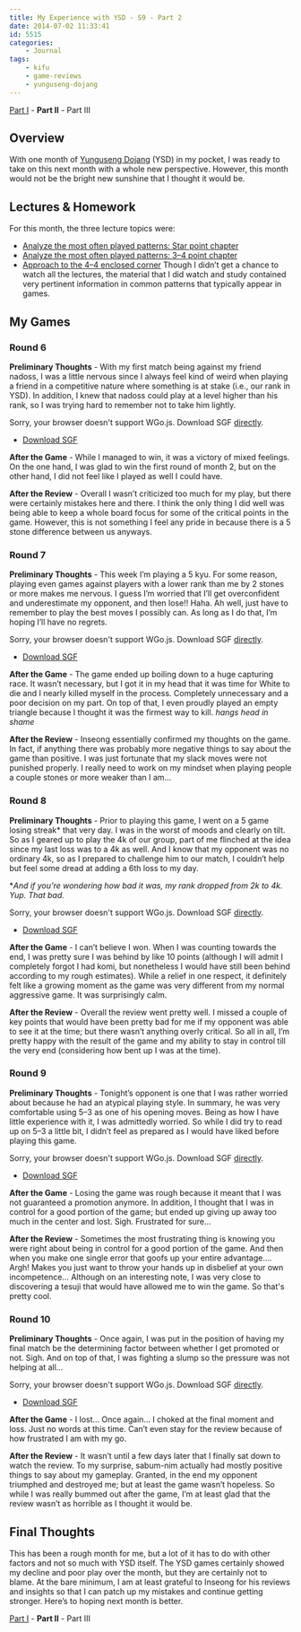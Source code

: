 ```yaml
---
title: My Experience with YSD - S9 - Part 2
date: 2014-07-02 11:33:41
id: 5515
categories:
	- Journal
tags:
	- kifu
	- game-reviews
	- yunguseng-dojang
---
```


[Part I](http://www.bengozen.com/experience-ysd-s9-part-1/ "My Experience with YSD — S9 — Part 1") - **Part II** - Part III

## Overview

With one month of [Yunguseng Dojang](http://www.yunguseng.com "Yunguseng Dojang Official Site") (YSD) in my pocket, I was ready to take on this next month with a whole new perspective. However, this month would not be the bright new sunshine that I thought it would be.

<!--more-->

## Lectures &amp; Homework

For this month, the three lecture topics were:

*   [Analyze the most often played patterns: Star point chapter](http://ayd.yunguseng.com/videos/index.php?id=1219)
*   [Analyze the most often played patterns: 3–4 point chapter](http://ayd.yunguseng.com/videos/index.php?id=1256)
*   [Approach to the 4–4 enclosed corner](http://ayd.yunguseng.com/videos/index.php?id=1296)
Though I didn’t get a chance to watch all the lectures, the material that I did watch and study contained very pertinent information in common patterns that typically appear in games.

## My Games

### Round 6

**Preliminary Thoughts** - With my first match being against my friend nadoss, I was a little nervous since I always feel kind of weird when playing a friend in a competitive nature where something is at stake (i.e., our rank in YSD). In addition, I knew that nadoss could play at a level higher than his rank, so I was trying hard to remember not to take him lightly.

<article>
	<section data-wgo="/kifu/2014/YSD-S9-Round6.sgf" data-wgo-enablewheel="false" style="width: 100%">
	  <p>Sorry, your browser doesn't support WGo.js. Download SGF <a href="/kifu/2014/YSD-S9-Round6.sgf">directly</a>.</p>
	</section>
	<div><ul><li><a href="/kifu/2014/YSD-S9-Round6.sgf">Download SGF</a></li></ul></div>
</article>

**After the Game** - While I managed to win, it was a victory of mixed feelings. On the one hand, I was glad to win the first round of month 2, but on the other hand, I did not feel like I played as well I could have.

**After the Review** - Overall I wasn’t criticized too much for my play, but there were certainly mistakes here and there. I think the only thing I did well was being able to keep a whole board focus for some of the critical points in the game. However, this is not something I feel any pride in because there is a 5 stone difference between us anyways.

### Round 7

**Preliminary Thoughts** - This week I’m playing a 5 kyu. For some reason, playing even games against players with a lower rank than me by 2 stones or more makes me nervous. I guess I’m worried that I’ll get overconfident and underestimate my opponent, and then lose!! Haha. Ah well, just have to remember to play the best moves I possibly can. As long as I do that, I’m hoping I’ll have no regrets.

<article>
	<section data-wgo="/kifu/2014/YSD-S9-Round7.sgf" data-wgo-enablewheel="false" style="width: 100%">
	  <p>Sorry, your browser doesn't support WGo.js. Download SGF <a href="/kifu/2014/YSD-S9-Round7.sgf">directly</a>.</p>
	</section>
	<div><ul><li><a href="/kifu/2014/YSD-S9-Round7.sgf">Download SGF</a></li></ul></div>
</article>

**After the Game** - The game ended up boiling down to a huge capturing race. It wasn’t necessary, but I got it in my head that it was time for White to die and I nearly killed myself in the process. Completely unnecessary and a poor decision on my part. On top of that, I even proudly played an empty triangle because I thought it was the firmest way to kill. _hangs head in shame_

**After the Review** - Inseong essentially confirmed my thoughts on the game. In fact, if anything there was probably more negative things to say about the game than positive. I was just fortunate that my slack moves were not punished properly. I really need to work on my mindset when playing people a couple stones or more weaker than I am…

### Round 8

**Preliminary Thoughts** - Prior to playing this game, I went on a 5 game losing streak* that very day. I was in the worst of moods and clearly on tilt. So as I geared up to play the 4k of our group, part of me flinched at the idea since my last loss was to a 4k as well. And I know that my opponent was no ordinary 4k, so as I prepared to challenge him to our match, I couldn’t help but feel some dread at adding a 6th loss to my day.

*_And if you’re wondering how bad it was, my rank dropped from 2k to 4k. Yup. That bad._

<article>
	<section data-wgo="/kifu/2014/YSD-S9-Round8.sgf" data-wgo-enablewheel="false" style="width: 100%">
	  <p>Sorry, your browser doesn't support WGo.js. Download SGF <a href="/kifu/2014/YSD-S9-Round8.sgf">directly</a>.</p>
	</section>
	<div><ul><li><a href="/kifu/2014/YSD-S9-Round8.sgf">Download SGF</a></li></ul></div>
</article>

**After the Game** - I can’t believe I won. When I was counting towards the end, I was pretty sure I was behind by like 10 points (although I will admit I completely forgot I had komi, but nonetheless I would have still been behind according to my rough estimates). While a relief in one respect, it definitely felt like a growing moment as the game was very different from my normal aggressive game. It was surprisingly calm.

**After the Review** - Overall the review went pretty well. I missed a couple of key points that would have been pretty bad for me if my opponent was able to see it at the time; but there wasn’t anything overly critical. So all in all, I’m pretty happy with the result of the game and my ability to stay in control till the very end (considering how bent up I was at the time).

### Round 9

**Preliminary Thoughts** - Tonight’s opponent is one that I was rather worried about because he had an atypical playing style. In summary, he was very comfortable using 5–3 as one of his opening moves. Being as how I have little experience with it, I was admittedly worried. So while I did try to read up on 5–3 a little bit, I didn’t feel as prepared as I would have liked before playing this game.

<article>
	<section data-wgo="/kifu/2014/YSD-S9-Round9.sgf" data-wgo-enablewheel="false" style="width: 100%">
	  <p>Sorry, your browser doesn't support WGo.js. Download SGF <a href="/kifu/2014/YSD-S9-Round9.sgf">directly</a>.</p>
	</section>
	<div><ul><li><a href="/kifu/2014/YSD-S9-Round9.sgf">Download SGF</a></li></ul></div>
</article>

**After the Game** - Losing the game was rough because it meant that I was not guaranteed a promotion anymore. In addition, I thought that I was in control for a good portion of the game; but ended up giving up away too much in the center and lost. Sigh. Frustrated for sure…

**After the Review** - Sometimes the most frustrating thing is knowing you were right about being in control for a good portion of the game. And then when you make one single error that goofs up your entire advantage…. Argh! Makes you just want to throw your hands up in disbelief at your own incompetence… Although on an interesting note, I was very close to discovering a tesuji that would have allowed me to win the game. So that's pretty cool.

### Round 10

**Preliminary Thoughts** - Once again, I was put in the position of having my final match be the determining factor between whether I get promoted or not. Sigh. And on top of that, I was fighting a slump so the pressure was not helping at all…

<article>
	<section data-wgo="/kifu/2014/YSD-S9-Round10.sgf" data-wgo-enablewheel="false" style="width: 100%">
	  <p>Sorry, your browser doesn't support WGo.js. Download SGF <a href="/kifu/2014/YSD-S9-Round10.sgf">directly</a>.</p>
	</section>
	<div><ul><li><a href="/kifu/2014/YSD-S9-Round10.sgf">Download SGF</a></li></ul></div>
</article>

**After the Game** - I lost… Once again… I choked at the final moment and loss. Just no words at this time. Can’t even stay for the review because of how frustrated I am with my go.

**After the Review** - It wasn’t until a few days later that I finally sat down to watch the review. To my surprise, sabum-nim actually had mostly positive things to say about my gameplay. Granted, in the end my opponent triumphed and destroyed me; but at least the game wasn’t hopeless. So while I was really bummed out after the game, I’m at least glad that the review wasn’t as horrible as I thought it would be.

## Final Thoughts

This has been a rough month for me, but a lot of it has to do with other factors and not so much with YSD itself. The YSD games certainly showed my decline and poor play over the month, but they are certainly not to blame. At the bare minimum, I am at least grateful to Inseong for his reviews and insights so that I can patch up my mistakes and continue getting stronger. Here’s to hoping next month is better.

[Part I](http://www.bengozen.com/experience-ysd-s9-part-1/ "My Experience with YSD — S9 — Part 1") - **Part II** - Part III